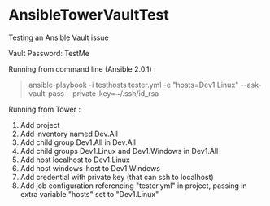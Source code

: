 # AnsibleTowerVaultTest
Testing an Ansible Vault issue

Vault Password: TestMe

Running from command line (Ansible 2.0.1) :

> ansible-playbook -i testhosts tester.yml -e "hosts=Dev1.Linux" --ask-vault-pass --private-key=~/.ssh/id_rsa

Running from Tower :

1. Add project
2. Add inventory named Dev.All
3. Add child group Dev1.All in Dev.All
4. Add child groups Dev1.Linux and Dev1.Windows in Dev1.All
5. Add host localhost to Dev1.Linux
6. Add host windows-host to Dev1.Windows
7. Add credential with private key (that can ssh to localhost)
8. Add job configuration referencing "tester.yml" in project, passing in extra variable "hosts" set to "Dev1.Linux"
